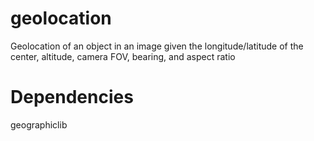 # geolocation
Geolocation of an object in an image given the longitude/latitude of the center, altitude, camera FOV, bearing, and aspect ratio

# Dependencies
geographiclib
